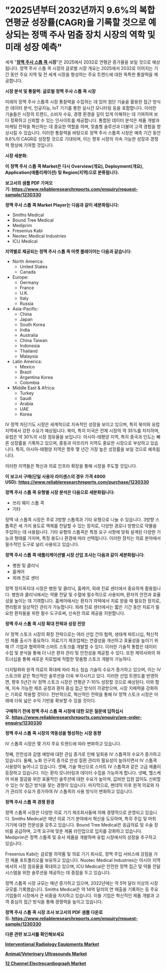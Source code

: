 <p><h1>"2025년부터 2032년까지 9.6%의 복합 연평균 성장률(CAGR)을 기록할 것으로 예상되는 정맥 주사 멈춤 장치 시장의 역학 및 미래 성장 예측"</h1></p><p>세계 "<strong><a href="https://www.reliableresearchreports.com/intravenous-stopcock-r1230330?utm_campaign=105&utm_medium=8&utm_source=Github&utm_content=ia&utm_term=15012025&utm_id=intravenous-stopcock">정맥 주사 스톱 콕&nbsp;</a></strong><strong>시장</strong>"은 2025에서 2032로 연평균 증가율을 보일 것으로 예상됩니다. 정맥 주사 스톱 콕 시장의 글로벌 시장 개요는 2025에서 2032로 이어지는 기간 동안 주요 지역 및 전 세계 시장을 형성하는 주요 트렌드에 대한 독특한 통찰력을 제공합니다.</p>
<p><strong>시장 분석 및 통찰력: 글로벌 정맥 주사 스톱 콕 시장</strong></p>
<p><p>미래의 정맥 주사 스톱콕 시장 통찰력을 수집하는 데 있어 첨단 기술을 활용한 접근 방식은 데이터 분석, 인공지능, IoT 기기를 통한 실시간 모니터링 등을 포함합니다. 이러한 기술들은 시장의 트렌드, 소비자 수요, 경쟁 환경을 깊이 있게 이해하는 데 기여하여 보다 정확하고 신뢰할 수 있는 인사이트를 제공합니다. 통합된 데이터 분석은 제품 개발과 마케팅 전략을 혁신하는 데 중요한 역할을 하며, 맞춤형 솔루션과 더불어 고객 경험을 향상시킬 수 있습니다. 이러한 통찰력을 바탕으로 정맥 주사 스톱콕 시장은 예측 기간 동안 9.6%의 CAGR로 성장할 것으로 기대되며, 이는 향후 시장의 지속 가능한 성장과 경쟁력 향상에 기여할 것입니다.</p><a href="%7CAUTHORITHY_DOMAIN_URL%7C?utm_campaign=105&utm_medium=8&utm_source=Github&utm_content=ia&utm_term=15012025&utm_id=intravenous-stopcock"></a></p>
<p><strong>시장 세분화:</strong></p>
<p><strong>이 정맥 주사 스톱 콕 Market은 다시 Overview(개요), Deployment(개요), Application(애플리케이션) 및 Region(지역)으로 분류됩니다.</strong></p>
<p><strong>보고서의 샘플 PDF 가져오기:&nbsp;<a href="https://www.reliableresearchreports.com/enquiry/request-sample/1230330?utm_campaign=105&utm_medium=8&utm_source=Github&utm_content=ia&utm_term=15012025&utm_id=intravenous-stopcock">https://www.reliableresearchreports.com/enquiry/request-sample/1230330</a></strong><strong></strong></p>
<p><strong>정맥 주사 스톱 콕 Market Player는 다음과 같이 세분화됩니다:</strong></p>
<p><ul><li>Smiths Medical</li><li>Bound Tree Medical</li><li>Mediprim</li><li>Fresenius Kabi</li><li>Neotec Medical Industries</li><li>ICU Medical</li></ul></p>
<p><strong>지역별로 제공되는 정맥 주사 스톱 콕 마켓 플레이어는 다음과 같습니다:</strong></p>
<p><ul>
    <li>
        North America:
        <ul>
            <li>United States</li>
            <li>Canada</li>
        </ul>
    </li>
    <li>
        Europe:
        <ul>
            <li>Germany</li>
            <li>France</li>
            <li>U.K.</li>
            <li>Italy</li>
            <li>Russia</li>
        </ul>
    </li>
    <li>
        Asia-Pacific:
        <ul>
            <li>China</li>
            <li>Japan</li>
            <li>South Korea</li>
            <li>India</li>
            <li>Australia</li>
            <li>China Taiwan</li>
            <li>Indonesia</li>
            <li>Thailand</li>
            <li>Malaysia</li>
        </ul>
    </li>
    <li>
        Latin America:
        <ul>
            <li>Mexico</li>
            <li>Brazil</li>
            <li>Argentina Korea</li>
            <li>Colombia</li>
        </ul>
    </li>
    <li>
        Middle East & Africa:
        <ul>
            <li>Turkey</li>
            <li>Saudi</li>
            <li>Arabia</li>
            <li>UAE</li>
            <li>Korea</li>
        </ul>
    </li>
    </ul></p>
<p><p>IV 정맥 차단기도 시장은 세계적으로 지속적인 성장을 보이고 있으며, 특히 북미와 유럽 지역에서 강한 수요가 예상됩니다. 북미, 특히 미국은 전체 시장의 약 35%를 차지하며, 유럽은 약 30%의 시장 점유율을 보입니다. 아시아-태평양 지역, 특히 중국과 인도는 빠른 성장률을 기록하고 있으며, 중동과 아프리카 지역도 중요한 시장으로 부상하고 있습니다. 특히, 아시아-태평양 지역은 향후 몇 년간 가장 높은 성장률을 보일 것으로 예측됩니다. </p><p>이러한 지역들은 혁신과 의료 인프라 확장을 통해 시장을 주도할 것입니다.</p></p>
<p><strong>이 보고서 구매(단일 사용자 라이센스의 경우 가격 4900 USD):&nbsp;<a href="https://www.reliableresearchreports.com/purchase/1230330?utm_campaign=105&utm_medium=8&utm_source=Github&utm_content=ia&utm_term=15012025&utm_id=intravenous-stopcock">https://www.reliableresearchreports.com/purchase/1230330</a></strong></p>
<p><strong>정맥 주사 스톱 콕 유형별 시장 분석은 다음으로 세분화됩니다:</strong></p>
<p><ul><li>쓰리 웨이 스톱 콕</li><li>기타</li></ul></p>
<p><p>정맥 내 스톱콕 시장은 주로 3방향 스톱콕과 기타 유형으로 나눌 수 있습니다. 3방향 스톱콕은 세 가지 용도로 액체를 전달할 수 있는 장치로, 다양한 경로나 방향으로 약물을 주입하는 데 사용됩니다. 기타 유형의 스톱콕은 특정 요구 사항에 맞춰 설계된 다양한 기능과 형태를 가지며, 특정 용도나 환경에 따라 선택됩니다. 이러한 장치는 의료 분야에서 필수적인 도구로 널리 사용되고 있습니다.</p></p>
<p><strong>정맥 주사 스톱 콕 애플리케이션별 시장 산업 조사는 다음과 같이 세분화됩니다:</strong></p>
<p><ul><li>병원 및 클리닉</li><li>홈케어</li><li>외래 진료 센터</li></ul></p>
<p><p>정맥 정지꼭지대 시장은 병원 및 클리닉, 홈케어, 외래 진료 센터에서 중요하게 활용됩니다. 병원과 클리닉에서는 약물 전달 및 수혈에 필수적으로 사용되며, 환자의 안전과 효율성을 높이는 데 기여합니다. 홈케어에서는 환자가 자택에서 치료 받을 때 필요한 장치로, 편리함과 일상적인 관리가 가능합니다. 외래 진료 센터에서는 짧은 기간 동안 치료가 필요한 환자들을 위한 필수 도구로써, 신속한 의료 제공을 지원합니다.</p></p>
<p><strong>정맥 주사 스톱 콕 시장 확대 전략과 성장 전망</strong></p>
<p><p>IV 정맥 스토크 시장의 확장 전략으로는 여러 산업 간의 협력, 생태계 파트너십, 혁신적인 제품 출시가 중요하다. 의료기기 제조업체는 연결성을 개선하고 효율성을 높이기 위해 IT 기업과 협력하여 스마트 스토크를 개발할 수 있다. 이러한 기술적 통합은 데이터 수집 및 분석을 통해 더 나은 환자 관리 및 안전성을 제공할 수 있다. 또한 제약사와의 파트너십을 통해 새로운 치료법에 적합한 맞춤형 스토크 개발이 가능하다.</p><p>디지털화와 원격 의료의 확대에 따라 최소 침습 기술의 수요가 증가하고 있으며, 이는 IV 스토크와 같은 혁신적인 솔루션을 더욱 부각시키고 있다. 이러한 산업 트렌드를 반영하면, 향후 5년간 IV 정맥 스토크 시장은 연평균 7-10% 성장할 것으로 예상된다. 이와 함께, 지속 가능한 제조 공정과 환자 중심 접근 방식이 각광받으며, 시장 지배력을 강화하는 기회로 작용할 것이다. 전반적으로, 혁신적인 전략을 통해 IV 정맥 스토크 시장은 미래에 더욱 넓은 수익 기반을 확보할 수 있을 것이다.</p></p>
<p><strong>구매하기 전에 정맥 주사 스톱 콕 시장에 대한 모든 질문에 답하십시오.&nbsp;<a href="https://www.reliableresearchreports.com/enquiry/pre-order-enquiry/1230330?utm_campaign=105&utm_medium=8&utm_source=Github&utm_content=ia&utm_term=15012025&utm_id=intravenous-stopcock">https://www.reliableresearchreports.com/enquiry/pre-order-enquiry/1230330</a></strong><strong></strong></p>
<p><strong>정맥 주사 스톱 콕 시장의 역동성을 형성하는 시장 동향</strong></p>
<p><p>IV 스톱콕 시장은 몇 가지 주요 트렌드에 따라 변화하고 있습니다. </p><p>첫째, 안전성과 감염 예방에 대한 관심 증가로 인해 일회용 IV 스톱콕의 수요가 증가하고 있습니다. 둘째, 노화 인구의 증가로 만성 질환 관리의 필요성이 높아지면서 IV 스톱콕 사용량이 늘어나고 있습니다. 셋째, 기술 혁신으로 스마트 IV 스톱콕과 같은 고급 제품이 등장하고 있습니다. 이는 환자 모니터링과 데이터 수집을 가능하게 합니다. 넷째, 헬스케어 비용 절감을 위한 효율적인 솔루션에 대한 수요가 높아져, 값비싼 입원 없이도 신뢰할 수 있는 IV 접근 방식을 찾는 경향이 있습니다. 마지막으로, 팬데믹 이후 원격 의료와 자가 관리의 수요가 증가하여 IV 스톱콕의 사용 방식이 변화하고 있습니다.</p></p>
<p><strong>정맥 주사 스톱 콕 경쟁 환경</strong></p>
<p><p>정맥 스톱콕 시장은 다양한 의료 기기 제조회사들에 의해 경쟁적으로 운영되고 있습니다. Smiths Medical은 매년 의료 기기 분야에서 혁신을 도모하며, 특히 주입 및 마취 기기에 대한 전문성을 갖추고 있습니다. Bound Tree Medical은 응급의료 및 수술 장비를 공급하며, 고객 요구에 맞춘 제품 라인업으로 입지를 강화하고 있습니다. Mediprim은 정맥 스톱콕 및 유사 제품을 개발하며 유럽 시장에서의 성장을 추구하고 있습니다.</p><p>Fresenius Kabi는 글로벌 의약품 및 의료 기기 회사로, 정맥 주입 서비스에 강점을 가진 제품 포트폴리오를 보유하고 있습니다. Nuotec Medical Industries는 아시아 지역에서의 시장 점유율을 확대하고 있으며, ICU Medical은 안전한 정맥 접근 및 약물 전달 시스템을 위한 솔루션을 제공하는 데 중점을 두고 있습니다.</p><p>정맥 스톱콕 시장 규모는 매년 증가하고 있으며, 2022년에는 약 5억 달러 이상의 시장 규모를 기록했습니다. Smiths Medical은 약 14억 달러의 연 매출을 기록하는 등 주요 기업들이 시장에서 큰 비중을 차지하고 있습니다. 이들 기업은 혁신적인 제품 개발과 고객 중심의 접근 방식을 통해 경쟁력을 높이고 있습니다.</p></p>
<p><strong>정맥 주사 스톱 콕 시장 조사 보고서의 PDF 샘플 다운로드:&nbsp;<a href="https://www.reliableresearchreports.com/enquiry/request-sample/1230330?utm_campaign=105&utm_medium=8&utm_source=Github&utm_content=ia&utm_term=15012025&utm_id=intravenous-stopcock">https://www.reliableresearchreports.com/enquiry/request-sample/1230330</a></strong></p>
<p><strong></strong></p>
<p><strong></strong></p>
<p><strong></strong></p>
<p><strong></strong></p>
<p><strong>다른 관련 보고서를 확인해보세요</strong></p>
<p><strong><p><a href="https://github.com/hartsockdonnette82/Market-Research-Report-List-1/blob/main/interventional-radiology-equipments-market.md?utm_campaign=105&utm_medium=8&utm_source=Github&utm_content=ia&utm_term=15012025&utm_id=intravenous-stopcock">Interventional Radiology Equipments Market</a></p><p><a href="https://github.com/arionmp/Market-Research-Report-List-5/blob/main/animalveterinary-ultrasounds-market.md?utm_campaign=105&utm_medium=8&utm_source=Github&utm_content=ia&utm_term=15012025&utm_id=intravenous-stopcock">Animal/Veterinary Ultrasounds Market</a></p><p><a href="https://github.com/birnbaumbulah0/Market-Research-Report-List-1/blob/main/12-channel-electrocardiograph-market.md?utm_campaign=105&utm_medium=8&utm_source=Github&utm_content=ia&utm_term=15012025&utm_id=intravenous-stopcock">12 Channel Electrocardiograph Market</a></p></strong></p>
